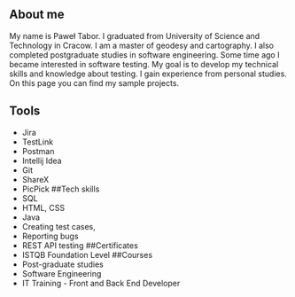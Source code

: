 ## About me
My name is Paweł Tabor. I graduated from University of Science and Technology in Cracow. I am a master of geodesy and cartography. I also completed postgraduate studies in software engineering. Some time ago I became interested in software testing. My goal is to develop my technical skills and knowledge about testing. I gain experience from personal studies. On this page you can find my sample projects.
## Tools
- Jira
- TestLink
- Postman
- Intellij Idea
- Git
- ShareX
- PicPick
##Tech skills
- SQL
- HTML, CSS
- Java
- Creating test cases,
- Reporting bugs
- REST API testing
##Certificates
- ISTQB Foundation Level
##Courses
- Post-graduate studies 
- Software Engineering
- IT Training - Front and Back End Developer

